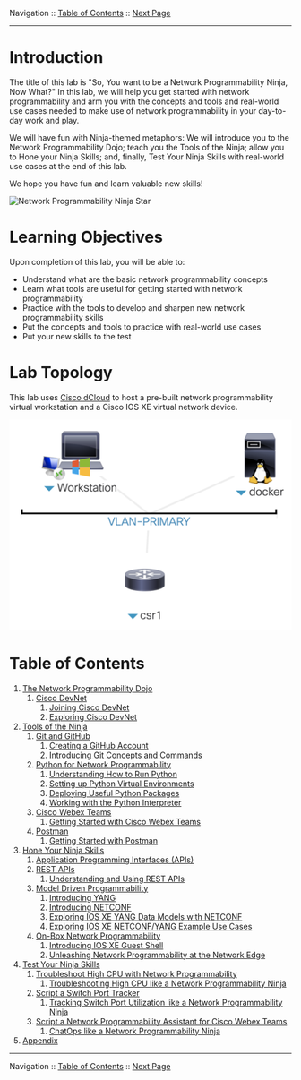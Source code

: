 Navigation :: [Table of Contents](LTRPRG-1100-00-Intro.md#table-of-contents) :: [Next Page](LTRPRG-1100-01-Dojo.md)

---

# Introduction

The title of this lab is "So, You want to be a Network Programmability Ninja, Now What?"  In this lab, we will help 
you get started with network programmability and arm you with the concepts and tools and real-world use cases needed to 
make use of network programmability in your day-to-day work and play.

We will have fun with Ninja-themed metaphors: We will introduce you to the Network Programmability Dojo; teach you 
the Tools of the Ninja; allow you to Hone your Ninja Skills; and, finally, Test Your Ninja Skills with real-world use 
cases at the end of this lab.

We hope you have fun and learn valuable new skills!

![Network Programmability Ninja Star](assets/NetworkProgrammabilityNinjaStar.jpg)

# Learning Objectives

Upon completion of this lab, you will be able to:

* Understand what are the basic network programmability concepts
* Learn what tools are useful for getting started with network programmability
* Practice with the tools to develop and sharpen new network programmability skills
* Put the concepts and tools to practice with real-world use cases
* Put your new skills to the test

# Lab Topology

This lab uses [Cisco dCloud](https://dcloud.cisco.com/) to host a pre-built network programmability virtual workstation 
and a Cisco IOS XE virtual network device.

![Lab Topology](assets/LTRPRG-1100-Topology.png)

# Table of Contents

1. [The Network Programmability Dojo](LTRPRG-1100-01-Dojo.md)
    1. [Cisco DevNet](LTRPRG-1100-01a1-DevNet.md)
        1. [Joining Cisco DevNet](LTRPRG-1100-01a2-DevNet-Ex1.md)
        2. [Exploring Cisco DevNet](LTRPRG-1100-01a3-DevNet-Ex2.md)
2. [Tools of the Ninja](LTRPRG-1100-02-Tools.md)
    1. [Git and GitHub](LTRPRG-1100-02a1-Git.md)
        1. [Creating a GitHub Account](LTRPRG-1100-02a2-Git-Ex1.md)
        2. [Introducing Git Concepts and Commands](LTRPRG-1100-02a3-Git-Ex2.md)
    3. [Python for Network Programmability](LTRPRG-1100-02b1-Python.md)
        1. [Understanding How to Run Python](LTRPRG-1100-02b2-Python-Ex1.md)
        2. [Setting up Python Virtual Environments](LTRPRG-1100-02b3-Python-Ex2.md)
        3. [Deploying Useful Python Packages](LTRPRG-1100-02b4-Python-Ex3.md)
        4. [Working with the Python Interpreter](LTRPRG-1100-02b5-Python-Ex4.md)
    4. [Cisco Webex Teams](LTRPRG-1100-02c1-Teams.md)
        1. [Getting Started with Cisco Webex Teams](LTRPRG-1100-02c2-Teams-Ex1.md)
    5. [Postman](LTRPRG-1100-02d1-Postman.md)
        1. [Getting Started with Postman](LTRPRG-1100-02d2-Postman-Ex1.md)
3. [Hone Your Ninja Skills](LTRPRG-1100-03-Hone.md)
    1. [Application Programming Interfaces (APIs)](LTRPRG-1100-03a1-APIs.md)
    2. [REST APIs](LTRPRG-1100-03b1-REST.md)
        1. [Understanding and Using REST APIs](LTRPRG-1100-03b2-REST-Ex1.md)
    3. [Model Driven Programmability](LTRPRG-1100-03c1-NETCONF.md)
        1. [Introducing YANG](LTRPRG-1100-03c2-NETCONF-Ex1.md)
        2. [Introducing NETCONF](LTRPRG-1100-03c3-NETCONF-Ex2.md)
        3. [Exploring IOS XE YANG Data Models with NETCONF](LTRPRG-1100-03c4-NETCONF-Ex3.md)
        4. [Exploring IOS XE NETCONF/YANG Example Use Cases](LTRPRG-1100-03c5-NETCONF-Ex4.md)
    4. [On-Box Network Programmability](LTRPRG-1100-03d1-GuestShell.md)
        1. [Introducing IOS XE Guest Shell](LTRPRG-1100-03d2-GuestShell-Ex1.md)
        2. [Unleashing Network Programmability at the Network Edge](LTRPRG-1100-03d3-GuestShell-Ex2.md)
4. [Test Your Ninja Skills](LTRPRG-1100-04-Test.md)
    1. [Troubleshoot High CPU with Network Programmability](LTRPRG-1100-04a1-HighCPU.md)
        1. [Troubleshooting High CPU like a Network Programmability Ninja](LTRPRG-1100-04a2-HighCPU-Ex1.md)
    2. [Script a Switch Port Tracker](LTRPRG-1100-04b1-PortTrack.md)
        1. [Tracking Switch Port Utilization like a Network Programmability Ninja](LTRPRG-1100-04b2-PortTrack-Ex1.md)
    3. [Script a Network Programmability Assistant for Cisco Webex Teams](LTRPRG-1100-04c1-NetAssist.md)
        1. [ChatOps like a Network Programmability Ninja](LTRPRG-1100-04c2-NetAssist-Ex1.md)
5. [Appendix](LTRPRG-1100-05-Appx.md)

---

Navigation :: [Table of Contents](LTRPRG-1100-00-Intro.md#table-of-contents) :: [Next Page](LTRPRG-1100-01-Dojo.md)
